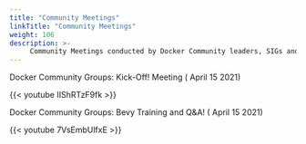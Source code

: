 ```yaml
---
title: "Community Meetings"
linkTitle: "Community Meetings"
weight: 106
description: >-
     Community Meetings conducted by Docker Community leaders, SIGs and task forces 
---
```




<div class="-bg-primary p-3 display-4">Docker Community Groups: Kick-Off! Meeting ( April 15 2021)</div>

{{< youtube IIShRTzF9fk >}}

<div class="-bg-primary p-3 display-4">Docker Community Groups: Bevy Training and Q&A! ( April 15 2021)</div>


{{< youtube 7VsEmbUlfxE >}}












